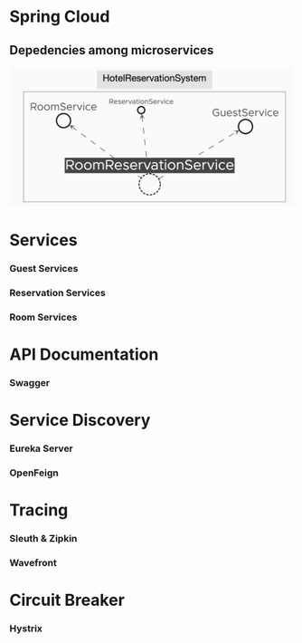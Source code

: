 # Spring Cloud

## Depedencies among microservices 
![](https://github.com/bhargrah/spring-cloud/blob/main/images/Services.png)

# Services
### Guest Services
### Reservation Services
### Room Services

# API Documentation
### Swagger

# Service Discovery 
### Eureka Server
### OpenFeign

# Tracing
### Sleuth & Zipkin 
### Wavefront

# Circuit Breaker
### Hystrix
